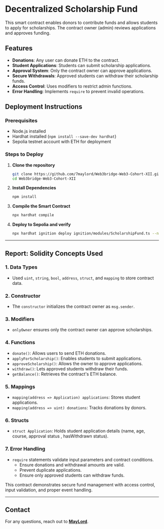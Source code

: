 # **Decentralized Scholarship Fund**

This smart contract enables donors to contribute funds and allows students to apply for scholarships. The contract owner (admin) reviews applications and approves funding.

## **Features**
- **Donations**: Any user can donate ETH to the contract.
- **Student Applications**: Students can submit scholarship applications.
- **Approval System**: Only the contract owner can approve applications.
- **Secure Withdrawals**: Approved students can withdraw their scholarship funds.
- **Access Control**: Uses modifiers to restrict admin functions.
- **Error Handling**: Implements `require` to prevent invalid operations.

## **Deployment Instructions**

### **Prerequisites**
- Node.js installed
- Hardhat installed (`npm install --save-dev hardhat`)
- Sepolia testnet account with ETH for deployment

### **Steps to Deploy**
1. **Clone the repository**
   ```sh
   git clone https://github.com/7maylord/Web3bridge-Web3-Cohort-XII.git
   cd Web3bridge-Web3-Cohort-XII
   ```

2. **Install Dependencies**
   ```sh
   npm install
   ```

3. **Compile the Smart Contract**
   ```sh
   npx hardhat compile
   ```

4. **Deploy to Sepolia and verify**
   ```sh
   npx hardhat ignition deploy ignition/modules/ScholarshipFund.ts --network sepolia --verify
   ```

---

## **Report: Solidity Concepts Used**

### **1. Data Types**
- Used `uint`, `string`, `bool`, `address`, `struct`, and `mapping` to store contract data.

### **2. Constructor**
- The `constructor` initializes the contract owner as `msg.sender`.

### **3. Modifiers**
- `onlyOwner` ensures only the contract owner can approve scholarships.

### **4. Functions**
- `donate()`: Allows users to send ETH donations.
- `applyForScholarship()`: Enables students to submit applications.
- `approveScholarship()`: Allows the owner to approve applications.
- `withdraw()`: Lets approved students withdraw their funds.
- `getBalance()`: Retrieves the contract's ETH balance.

### **5. Mappings**
- `mapping(address => Application) applications`: Stores student applications.
- `mapping(address => uint) donations`: Tracks donations by donors.

### **6. Structs**
- `struct Application`: Holds student application details (name, age, course, approval status , hasWithdrawn status).

### **7. Error Handling**
- `require` statements validate input parameters and contract conditions.
  - Ensure donations and withdrawal amounts are valid.
  - Prevent duplicate applications.
  - Ensure only approved students can withdraw funds.

This contract demonstrates secure fund management with access control, input validation, and proper event handling.

---

## **Contact**
For any questions, reach out to **[MayLord](https://github.com/7maylord)**.

